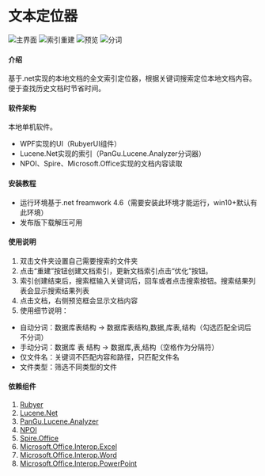 # 文本定位器
![主界面](https://images.gitee.com/uploads/images/2021/1001/193814_76bc7801_995027.png "主界面")
![索引重建](https://images.gitee.com/uploads/images/2021/1001/193844_2bdbd85a_995027.png "索引重建")
![预览](https://images.gitee.com/uploads/images/2021/1001/193954_8c7e90ce_995027.png "预览")
![分词](https://images.gitee.com/uploads/images/2021/1001/194106_c65124b9_995027.png "分词")

#### 介绍
基于.net实现的本地文档的全文索引定位器，根据关键词搜索定位本地文档内容。便于查找历史文档时节省时间。

#### 软件架构
本地单机软件。
* WPF实现的UI（RubyerUI组件）
* Lucene.Net实现的索引（PanGu.Lucene.Analyzer分词器）
* NPOI、Spire、Microsoft.Office实现的文档内容读取


#### 安装教程
* 运行环境基于.net freamwork 4.6（需要安装此环境才能运行，win10+默认有此环境）
* 发布版下载解压可用

#### 使用说明
1. 双击文件夹设置自己需要搜索的文件夹
2. 点击“重建”按钮创建文档索引，更新文档索引点击“优化”按钮。
3. 索引创建结束后，搜索框输入关键词后，回车或者点击搜索按钮。搜索结果列表会显示搜索结果列表
4. 点击文档，右侧预览框会显示文档内容
5. 使用细节说明：
- 自动分词：数据库表结构 -> 数据库表结构,数据,库表,结构（勾选匹配全词后不分词）
- 手动分词：数据库 表 结构 -> 数据库,表,结构（空格作为分隔符）
- 仅文件名：关键词不匹配内容和路径，只匹配文件名
- 文件类型：筛选不同类型的文件

#### 依赖组件
1. [Rubyer](https://gitee.com/wuyanxin1028/rubyer-wpf)
2. [Lucene.Net](http://lucenenet.apache.org)
3. [PanGu.Lucene.Analyzer](https://github.com/NeverCL/PanGu.Lucene.Analyzer)
4. [NPOI](https://github.com/nissl-lab/npoi)
5. [Spire.Office](https://www.e-iceblue.com/Introduce/spire-office-for-net.html)
6. [Microsoft.Office.Interop.Excel](https://www.nuget.org/packages/Microsoft.Office.Interop.Excel/)
7. [Microsoft.Office.Interop.Word](https://www.nuget.org/packages/Microsoft.Office.Interop.Word/)
8. [Microsoft.Office.Interop.PowerPoint](https://www.nuget.org/packages/Microsoft.Office.Interop.PowerPoint/)